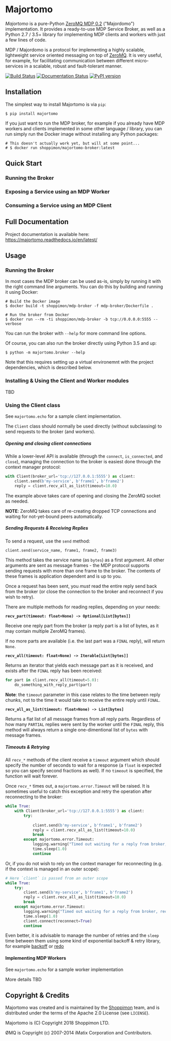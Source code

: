Majortomo
=========
*Majortomo* is a pure-Python [ZeroMQ MDP 0.2](https://rfc.zeromq.org/spec:18/MDP/)
("Majordomo") implementation. It provides a ready-to-use MDP Service Broker,
as well as a Python 2.7 / 3.5+ library for implementing MDP clients and workers
with just a few lines of code. 

MDP / Majordomo is a protocol for implementing a highly scalable, lightweight 
service oriented messaging on top of [ZeroMQ](https://zeromq.org). It is very 
useful, for example, for facilitating communication between different
micro-services in a scalable, robust and fault-tolerant manner. 

[![Build Status](https://travis-ci.org/shoppimon/majortomo.svg?branch=master)](https://travis-ci.org/shoppimon/majortomo)
[![Documentation Status](https://readthedocs.org/projects/majortomo/badge/?version=latest)](https://majortomo.readthedocs.io/en/latest/?badge=latest)
[![PyPI version](https://badge.fury.io/py/majortomo.svg)](https://badge.fury.io/py/majortomo)

Installation
------------
The simplest way to install Majortomo is via `pip`:

    $ pip install majortomo

If you just want to run the MDP broker, for example if you already have MDP 
workers and clients implemented in some other language / library, you can run
simply run the Docker image without installing any Python packages:

    # This doesn't actually work yet, but will at some point...
    # $ docker run shoppimon/majortomo-broker:latest

Quick Start
-----------
### Running the Broker

### Exposing a Service using an MDP Worker

### Consuming a Service using an MDP Client

Full Documentation
------------------
Project documentation is available here: https://majortomo.readthedocs.io/en/latest/

Usage
-----
### Running the Broker
In most cases the MDP broker can be used as-is, simply by running it with the 
right command line arguments. You can do this by building and running it using 
Docker:

    # Build the Docker image
    $ docker build -t shoppimon/mdp-broker -f mdp-broker/Dockerfile .
    
    # Run the broker from Docker
    $ docker run --rm -ti shoppimon/mdp-broker -b tcp://0.0.0.0:5555 --verbose
    
You can run the broker with `--help` for more command line options. 

Of course, you can also run the broker directly using Python 3.5 and up:

    $ python -m majortomo.broker --help

Note that this requires setting up a virtual environemnt with the project 
dependencies, which is described below. 

### Installing & Using the Client and Worker modules
TBD

### Using the Client class
See `majortomo.echo` for a sample client implementation.

The `Client` class should normally be used directly (without subclassing) to
send requests to the broker (and workers). 

##### Opening and closing client connections
While a lower-level API is available (through the `connect`, `is_connected`, 
and `close`), managing the connection to the broker is easiest done through
the context manager protocol:

```python
with Client(broker_url='tcp://127.0.0.1:5555') as client:
    client.send(b'my-service', b'frame1', b'frame2')
    reply = client.recv_all_as_list(timeout=10.0)
```

The example above takes care of opening and closing the ZeroMQ socket as 
needed.

**NOTE**: ZeroMQ takes care of re-creating dropped TCP connections and waiting
for not-yet-bound peers automatically. 

##### Sending Requests & Receiving Replies
To send a request, use the `send` method:

```python
client.send(service_name, frame1, frame2, frame3)
```

This method takes the service name (as `bytes`) as a first argument. 
All other arguments are sent as message frames - the MDP protocol supports
sending requests with more than one frame to the broker. The contents of these
frames is application dependent and is up to you.

Once a request has been sent, you *must* read the entire reply send back from
the broker (or close the connection to the broker and reconnect if you wish
to retry). 

There are multiple methods for reading replies, depending on your needs: 

**`recv_part(timeout: float=None) -> Optional[List[bytes]]`**

Receive one reply part from the broker (a reply part is a list of bytes, as it
may contain multiple ZeroMQ frames). 

If no more parts are available (i.e. the last part was a `FINAL` reply), will
return `None`.

**`recv_all(timeout: float=None) -> Iterable[List[bytes]]`**

Returns an iterator that yields each message part as it is received, and exists
after the `FINAL` reply has been received:

```python
for part in client.recv_all(timeout=5.0): 
    do_something_with_reply_part(part)
```

**Note**: the `timeout` parameter in this case relates to the time between reply
chunks, not to the time it would take to receive the entire reply until `FINAL`. 

**`recv_all_as_list(timeout: float=None) -> List[bytes]`**

Returns a flat list of all message frames from all reply parts. Regardless of 
how many `PARTIAL` replies were sent by the worker until the `FINAL` reply, 
this method will always return a single one-dimentional list of `bytes` with
message frames.

##### Timeouts & Retrying
All `recv_*` methods of the client receive a `timeout` argument which should
specify the number of seconds to wait for a response (a `float` is expected 
so you can specify second fractions as well). If no `timeout` is specified, 
the function will wait forever. 

Once `recv_*` times out, a `majortomo.error.Timeout` will
be raised. It is sometimes useful to catch this exception and retry the 
operation after reconnecting to the broker:

```python
while True:
    with Client(broker_url='tcp://127.0.0.1:5555') as client:
        try:
        
            client.send(b'my-service', b'frame1', b'frame2')
            reply = client.recv_all_as_list(timeout=10.0)
            break
        except majortomo.error.Timeout:
            logging.warning("Timed out waiting for a reply from broker, reconnecting")
            time.sleep(1.0)
            continue
```

Or, if you do not wish to rely on the context manager for reconnecting (e.g. if
the context is managed in an outer scope):

```python
# Here `client` is passed from an outer scope
while True:
    try:
        client.send(b'my-service', b'frame1', b'frame2')
        reply = client.recv_all_as_list(timeout=10.0)
        break
    except majortomo.error.Timeout:
        logging.warning("Timed out waiting for a reply from broker, reconnecting")
        time.sleep(1.0)
        client.connect(reconnect=True)
        continue
```

Even better, it is advisable to manage the number of retries and the `sleep` time
between them using some kind of exponential backoff & retry library, for example
[backoff](https://pypi.org/project/backoff/) or [redo](https://pypi.org/project/redo)

#### Implementing MDP Workers
See `majortomo.echo` for a sample worker implementation

More details TBD

Copyright & Credits
-------------------
Majortomo was created and is maintained by the [Shoppimon](https://www.shoppimon.com) 
team, and is distributed under the terms of the Apache 2.0 License 
(see `LICENSE`).

Majortomo is (C) Copyright 2018 Shoppimon LTD. 

ØMQ is Copyright (c) 2007-2014 iMatix Corporation and Contributors.
